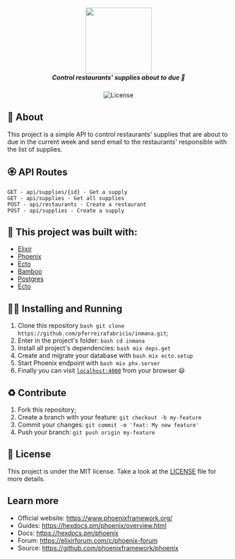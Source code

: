 <h5 align="center">
  <img src="https://elixir-lang.org/images/logo/logo.png" width="150px" /><br>
  <b>Control restaurants' supplies about to due</b> 🥓
</h5>
<p align="center">
  <img alt="License" src="https://img.shields.io/badge/license-MIT-purple">
</p>

## :open_book: About 
This project is a simple API to control restaurants' supplies that are about to due in the current week and send email to the restaurants' responsible with the list of supplies. <br />

## :rosette: API Routes
```
GET - api/supplies/{id} - Get a supply
GET - api/supplies - Get all supplies
POST - api/restaurants - Create a restaurant
POST - api/supplies - Create a supply
```

## :bricks: This project was built with: 
- [Elixir](https://elixir-lang.org/)
- [Phoenix](https://www.phoenixframework.org/)
- [Ecto](https://hexdocs.pm/ecto/Ecto.html)
- [Bamboo](https://github.com/thoughtbot/bamboo)
- [Postgres](https://www.postgresql.org/)
- [Ecto](https://hexdocs.pm/ecto/Ecto.html)

## :running_man: Installing and Running  
 1. Clone this repository ```bash git clone https://github.com/pferreirafabricio/inmana.git```;
 2. Enter in the project's folder: ```bash cd inmana```
 3. Install all project's dependencies: ```bash mix deps.get```
 4. Create and migrate your database with ```bash mix ecto.setup```
 5. Start Phoenix endpoint with ```bash mix phx.server```
 6. Finally you can visit [`localhost:4000`](http://localhost:4000) from your browser 😃
 
## :recycle: Contribute
 1. Fork this repository;
 2. Create a branch with your feature: ```git checkout -b my-feature```
 3. Commit your changes: ```git commit -m 'feat: My new feature'```
 4. Push your branch: ```git push origin my-feature```
 
## :page_with_curl:	License
This project is under the MIT license. Take a look at the [LICENSE](LICENSE.md) file for more details.

## Learn more

  * Official website: https://www.phoenixframework.org/
  * Guides: https://hexdocs.pm/phoenix/overview.html
  * Docs: https://hexdocs.pm/phoenix
  * Forum: https://elixirforum.com/c/phoenix-forum
  * Source: https://github.com/phoenixframework/phoenix
